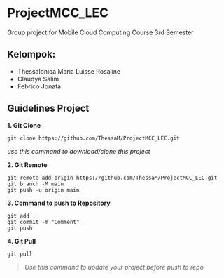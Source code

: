 # ProjectMCC_LEC
 Group project for Mobile Cloud Computing Course
 3rd Semester

## Kelompok:
 - Thessalonica Maria Luisse Rosaline
 - Claudya Salim
 - Febrico Jonata

## Guidelines Project

**1. Git Clone**
```
git clone https://github.com/ThessaM/ProjectMCC_LEC.git
```
_use this command to download/clone this project_

**2. Git Remote**
```
git remote add origin https://github.com/ThessaM/ProjectMCC_LEC.git
git branch -M main
git push -u origin main
```

**3. Command to push to Repository**
```
git add .
git commit -m "Comment"
git push
```

**4. Git Pull**
```
git pull
```
> _Use this command to update your project before push to repo_
